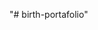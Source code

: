 "# birth-portafolio" 
<!-- Forzar redeploy en GitHub Pages -->
<!-- Redeploy manual GitHub Pages -->

